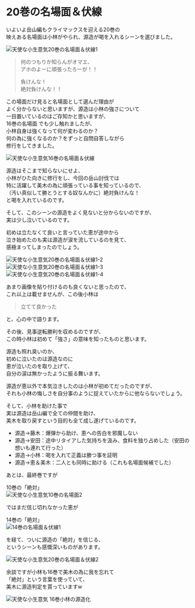 # 20巻の名場面＆伏線

いよいよ岳山編もクライマックスを迎える20巻の  
映えある名場面は小林がやられ、源造が喝を入れるシーンを選びました。

![天使な小生意気20巻の名場面＆伏線1](https://xn--q9j984gbug42c4wieqsm2o.jp/wp/wp-content/uploads/2021/02/meibamen20_01-1.jpg)

> 何のつもりか知らんがオマエ、  
>  アホのよーに頑張ったろーが！！
>
> 負けんな！  
>  絶対負けんな！！

この場面だけ見ると名場面として選んだ理由が  
よく分からないと思いますが、源造は小林の強さについて  
一目置いているのはご存知かと思いますが、  
16巻の名場面  でも少し触れましたが、  
小林自身は強くなって何が変わるのか？  
何の為に強くなるのか？をずっと自問自答しながら  
修行をしてきました。

![天使な小生意気16巻の名場面＆伏線](https://xn--q9j984gbug42c4wieqsm2o.jp/wp/wp-content/uploads/2018/10/meibamen16_01.jpg)

源造はそこまで知らないにせよ、  
小林がひた向きに修行をし、今回の岳山討伐では  
特に活躍して美木の為に頑張っている事を知っているので、  
（汚い真似して勝とうとする奴なんかに）絶対負けんな！  
と喝を入れているのです。

そして、このシーンの源造をよく見ないと分からないのですが、  
実は少し泣いているのです。

初めは立たなくて良いと言っていた恵が途中から  
泣き始めたのも実は源造が涙を流しているのを見て、  
感極まってしまったのでしょう。

![天使な小生意気20巻の名場面＆伏線1-2](https://xn--q9j984gbug42c4wieqsm2o.jp/wp/wp-content/uploads/2021/02/meibamen20_01-2.jpg)
![天使な小生意気20巻の名場面＆伏線1-3](https://xn--q9j984gbug42c4wieqsm2o.jp/wp/wp-content/uploads/2021/02/meibamen20_01-3.jpg)
![天使な小生意気20巻の名場面＆伏線1-4](https://xn--q9j984gbug42c4wieqsm2o.jp/wp/wp-content/uploads/2021/02/meibamen20_01-4.jpg)

あまり画像を貼り付けるのも良くないと思ったので、  
これ以上は載せませんが、この後小林は

> 立てて良かった

と、心の中で語ります。

その後、見事逆転勝利を収めるのですが、  
この時小林は初めて「強さ」の意味を知ったものと思います。

源造も照れ臭いのか、  
初めに泣いたのは源造なのに  
恵が泣いたのを取り上げて、  
自分の涙は無かったように振る舞います。

源造が恵以外で本気泣きしたのは小林が初めてだったのですが、  
それも小林の悔しさを自分事のように捉えていたからに他ならないでしょう。

そして、小林を助けた事で  
実は源造は岳山編で全ての仲間を助け、  
美木を取り戻すという目的も全て成し遂げているのです。

  * 源造→藤木：爆弾から助け、恵への告白を邪魔しない 
  * 源造→安田：途中リタイアした気持ちを汲み、食料を独り占めした（安田の想いも連れて行った） 
  * 源造→小林：喝を入れて正義は勝つ事を証明 
  * 源造→恵＆美木：二人とも同時に助ける（これも名場面候補でした） 

あとは、最終巻ですが

10巻の「絶対」  
![天使な小生意気10巻の名場面2](https://xn--q9j984gbug42c4wieqsm2o.jp/wp/wp-content/uploads/2021/02/meibamen_10-3.jpg)

ではまだ信じ切れなかった恵が

14巻の「絶対」  
![14巻の名場面＆伏線1](https://xn--q9j984gbug42c4wieqsm2o.jp/wp/wp-content/uploads/2018/10/meibamen14_01.jpg)

を経て、ついに源造の「絶対」を信じる、  
というシーンも感慨深いものがあります。

![天使な小生意気20巻の名場面＆伏線2](https://xn--q9j984gbug42c4wieqsm2o.jp/wp/wp-content/uploads/2021/02/meibamen20_02.jpg)

余談ですが小林も16巻で美木の為に我を忘れて  
「絶対」という言葉を使っていて、  
美木に源造判定を貰っていますw

![天使な小生意気 16巻小林の源造化](https://xn--q9j984gbug42c4wieqsm2o.jp/wp/wp-content/uploads/2018/10/meibamen16_03.jpg)

